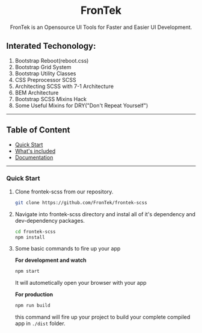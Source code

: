 <h1 style="text-align: center">FronTek</h1>
<p style="text-align: center">FronTek is an Opensource UI Tools for Faster and Easier UI Development.</p>

## Interated Techonology:

1. Bootstrap Reboot(reboot.css)
2. Bootstrap Grid System
3. Bootstrap Utility Classes
4. CSS Preprocessor SCSS
5. Architecting SCSS with 7-1 Architecture
6. BEM Architecture
7. Bootstrap SCSS Mixins Hack
8. Some Useful Mixins for DRY("Don't Repeat Yourself")

<hr>

## Table of Content

- [Quick Start](#quick-start)
- [What's included](#whats-included)
- [Documentation](#documentation)

---

### Quick Start

1. Clone frontek-scss from our repository.

   ```sh
   git clone https://github.com/FronTek/frontek-scss
   ```

2. Navigate into frontek-scss directory and instal all of it's dependency and dev-dependency packages.

   ```sh
   cd frontek-scss
   npm install
   ```

3. Some basic commands to fire up your app

   **For development and watch**

   ```sh
   npm start
   ```

   It will autometically open your browser with your app

   **For production**

   ```sh
   npm run build
   ```

   this command will fire up your project to build your complete compiled app in `./dist` folder.
